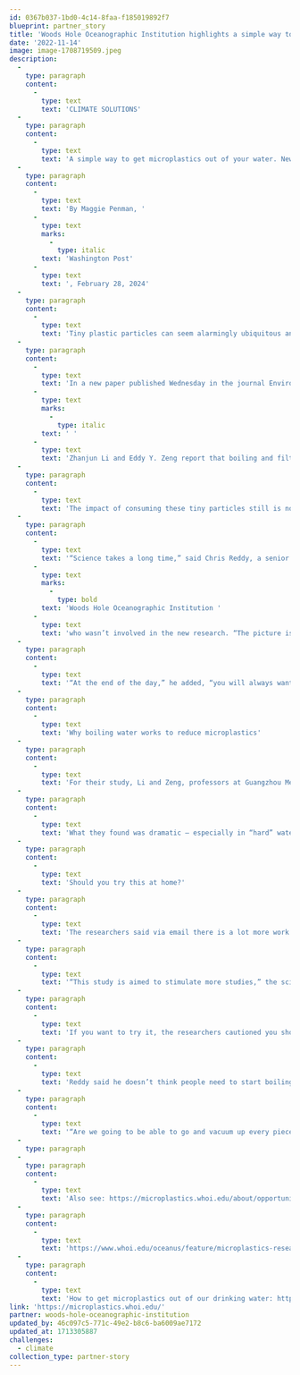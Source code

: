 ```yaml
---
id: 0367b037-1bd0-4c14-8faa-f185019892f7
blueprint: partner_story
title: 'Woods Hole Oceanographic Institution highlights a simple way to get microplastics out of our drinking water.'
date: '2022-11-14'
image: image-1708719509.jpeg
description:
  -
    type: paragraph
    content:
      -
        type: text
        text: 'CLIMATE SOLUTIONS'
  -
    type: paragraph
    content:
      -
        type: text
        text: 'A simple way to get microplastics out of your water. New research found that boiling drinking water can remove up to nearly 90 percent of microplastics'
  -
    type: paragraph
    content:
      -
        type: text
        text: 'By Maggie Penman, '
      -
        type: text
        marks:
          -
            type: italic
        text: 'Washington Post'
      -
        type: text
        text: ', February 28, 2024'
  -
    type: paragraph
    content:
      -
        type: text
        text: 'Tiny plastic particles can seem alarmingly ubiquitous and nearly impossible to get rid of — they’ve been found in food, breast milk and even clouds. But new research suggests that a simple solution could reduce microplastics in drinking water: boiling it.'
  -
    type: paragraph
    content:
      -
        type: text
        text: 'In a new paper published Wednesday in the journal Environmental Science & Technology Letters,'
      -
        type: text
        marks:
          -
            type: italic
        text: ' '
      -
        type: text
        text: 'Zhanjun Li and Eddy Y. Zeng report that boiling and filtering water helped remove up to nearly 90 percent of the tiny plastic particles, which they write can be found in 129 of 159 tap water samples from 14 countries worldwide.'
  -
    type: paragraph
    content:
      -
        type: text
        text: 'The impact of consuming these tiny particles still is not well understood. A recent report from the World Health Organization noted a number of possible health risks posed by exposure to microplastics, but also said that more research needs to be done.'
  -
    type: paragraph
    content:
      -
        type: text
        text: '“Science takes a long time,” said Chris Reddy, a senior scientist at the '
      -
        type: text
        marks:
          -
            type: bold
        text: 'Woods Hole Oceanographic Institution '
      -
        type: text
        text: 'who wasn’t involved in the new research. “The picture is still getting worked out.”'
  -
    type: paragraph
    content:
      -
        type: text
        text: '“At the end of the day,” he added, “you will always want to limit non-natural things in your uptake.”'
  -
    type: paragraph
    content:
      -
        type: text
        text: 'Why boiling water works to reduce microplastics'
  -
    type: paragraph
    content:
      -
        type: text
        text: 'For their study, Li and Zeng, professors at Guangzhou Medical University and Jinan University, respectively, created simulated tap water with all of the commonly occurring minerals and chemicals — and microplastics. They wanted to understand whether simply boiling water would be effective at removing the tiny plastic particles.'
  -
    type: paragraph
    content:
      -
        type: text
        text: 'What they found was dramatic — especially in “hard” water, or water with large concentrations of minerals like calcium and magnesium. At high enough temperatures, calcium carbonate (which is commonly found in tap water) will become solid, effectively encapsulating or “encrusting” the plastic particles, and making them easy to remove through a simple filter, such as a coffee filter.'
  -
    type: paragraph
    content:
      -
        type: text
        text: 'Should you try this at home?'
  -
    type: paragraph
    content:
      -
        type: text
        text: 'The researchers said via email there is a lot more work to be done to fully understand the impact of microplastics on human health — and the benefits of boiling and filtering drinking water to remove them. Because water quality and the amount of microplastics in water varies from region to region, this strategy may be more or less effective depending on where you live.'
  -
    type: paragraph
    content:
      -
        type: text
        text: '“This study is aimed to stimulate more studies,” the scientists wrote in their new paper. But they also noted that boiling water is relatively easy to do and has other health benefits — like killing potentially harmful microbes, parasites and viruses.'
  -
    type: paragraph
    content:
      -
        type: text
        text: 'If you want to try it, the researchers cautioned you should wait 5 to 10 minutes to let the solids settle — and let the water cool. Then you can filter out the solids.'
  -
    type: paragraph
    content:
      -
        type: text
        text: 'Reddy said he doesn’t think people need to start boiling all their drinking water, especially since this might be less effective with “softer” water. But part of what he found hopeful about the new paper is how attainable the solution it offers is.'
  -
    type: paragraph
    content:
      -
        type: text
        text: '“Are we going to be able to go and vacuum up every piece of plastic that’s on the Earth already now? No,” Reddy said. “But I do think that we can make meaningful, broad scale change in how plastic is potentially impacting our present.”'
  -
    type: paragraph
  -
    type: paragraph
    content:
      -
        type: text
        text: 'Also see: https://microplastics.whoi.edu/about/opportunities/'
  -
    type: paragraph
    content:
      -
        type: text
        text: 'https://www.whoi.edu/oceanus/feature/microplastics-research-gets-critical-private-funding/'
  -
    type: paragraph
    content:
      -
        type: text
        text: 'How to get microplastics out of our drinking water: https://www.washingtonpost.com/climate-solutions/2024/02/28/microplastics-drinking-water/'
link: 'https://microplastics.whoi.edu/'
partner: woods-hole-oceanographic-institution
updated_by: 46c097c5-771c-49e2-b8c6-ba6009ae7172
updated_at: 1713305887
challenges:
  - climate
collection_type: partner-story
---
```

